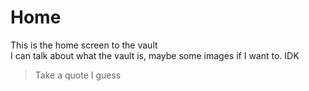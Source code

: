 # Home

This is the home screen to the vault<br> 
I can talk about what the vault is, maybe some images if I want to. IDK

> Take a quote I guess